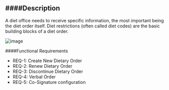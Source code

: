 ####Description
--------------
A diet office needs to receive specific information, the most important being the diet order itself. Diet restrictions (often called diet codes) are the basic building blocks of a diet order.

![image](https://f.cloud.github.com/assets/4283040/1244413/f213d38e-2a83-11e3-9e8e-d86005f8124d.png)

####Functional Requirements
* REQ-1:	Create New Dietary Order
* REQ-2:	Renew Dietary Order
* REQ-3: 	Discontinue Dietary Order 
* REQ-4:     Verbal Order
* REQ-5:     Co-Signature configuration
